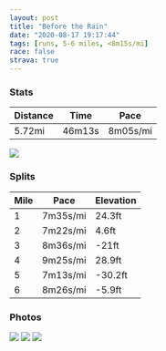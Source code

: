 ```yaml
---
layout: post
title: "Before the Rain"
date: "2020-08-17 19:17:44"
tags: [runs, 5-6 miles, <8m15s/mi]
race: false
strava: true
---
```


### Stats

| Distance | Time | Pace |
|----------|------|------|
|5.72mi|46m13s|8m05s/mi|

<img src='https://maps.googleapis.com/maps/api/staticmap?maptype=roadmap&path=enc:w`wwFdhsbMMLBq@He@A]BKNMDM@UIWQK]Ea@Wd@yA@c@Vi@BMAi@BQVcAG[RGLOR]CIpAi@NAE}@g@[FEGIm@Em@B[IKICE?QM}@@k@GSOO}@YEGAKSQO[c@UoBOCIa@Yi@q@SKw@KQQG]MGYCIa@i@_@K}@GDDCe@KQOM]_@UuA[m@g@aAiAoAe@}@u@]QgAW_@]GOKEMUYIMSk@Y]YCe@}@u@yCoAkCg@QKe@m@OCIOSQGa@HQBOg@QUa@WAc@UWCOU}AcAi@Q}@@KI[]gAuAa@MMQWKIKq@wBe@i@a@m@YQAIM@UICG?QFQ?k@Fe@Dm@\_BBi@He@QgA?i@Ju@|@uAPk@DUJWTuA@wAYiASYo@]a@Ks@a@}DmB[S][CSIQm@c@s@yAESCe@Kg@@g@n@mB^qABa@E}As@_BcAaAaAOQIsAuAGIWeAs@kAQg@c@o@BMGKsCgA}@Ke@?a@Lw@n@g@Nm@@oAWKQY[[QYYISe@i@aAkCUa@YU_AKo@FWA]Ic@Sm@K_@Qe@IpAJb@PpAPfAOj@Tr@~@d@lADLBXT`@|@t@NRh@f@p@^x@Cv@KdBk@b@Iv@NTJ|APt@v@p@dA~A`Et@p@|@`@h@Hl@f@R\TRl@xARpAAl@OpAi@xAOVSd@CXBX\|AVf@p@p@r@^h@d@~@b@lBxAlARj@`@X\Tf@Nr@A|AOpAU~@QV]jACTQd@Bb@F\F`BSt@Gd@a@v@y@h@c@H?DFBJXp@n@FPh@PJ?b@[F@XHz@p@~@RFGMc@NIRVv@Vb@Bf@O?WAAHQ?OFGx@Yp@\r@PDVCf@BFTDPVN@TEABDDNDr@t@h@\PBPIVBJQh@[M]dAf@~@jANF|@pAHF^H`Ax@n@\GZFDb@Ib@l@fCnA\ARBNI`Cj@zAFx@ThBP_@B[CIBKz@g@xAM~@YzGVrA@d@A~@KbA_@b@f@V?FFBH@@K@LQhC?n@DVCd@ZxAF|@{@fAMXg@v@ApAPH|@NDAOPVDz@l@|AFXNXTTd@PNh@B?FHJAHbCjBP\XRnARrBxBTF^ZN\?HWlB]pAi@`BILMH&key=AIzaSyC1MId7bFpkLXNAaYhBSTb8jLyiSqzbDtM&size=800x800&markers=color:yellow|label:S|40.75548,-73.99571&markers=color:green|label:F|40.75586,-73.99654000000002'>

### Splits

| Mile | Pace | Elevation |
|------|------|-----------|
|1|7m35s/mi|24.3ft|
|2|7m22s/mi|4.6ft|
|3|8m36s/mi|-21ft|
|4|9m25s/mi|28.9ft|
|5|7m13s/mi|-30.2ft|
|6|8m26s/mi|-5.9ft|

### Photos
<img src='https://dgtzuqphqg23d.cloudfront.net/qoNiRf941fyG1SXTAQ9ywMeCflsyeB1eTL97r5gufrU-479x768.jpg'>

<img src='https://dgtzuqphqg23d.cloudfront.net/A3IDEGYyApSuS2DsnnPAK3Y0JsQ7yjFwRA443kkwWNo-576x768.jpg'>

<img src='https://dgtzuqphqg23d.cloudfront.net/GGVajlmusA5RjKHO-s53ZCznEcZmYjdGti-PMfWZw1M-576x768.jpg'>
